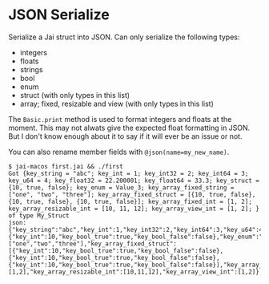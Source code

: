 # JSON Serialize

Serialize a Jai struct into JSON. Can only serialize the following types:

- integers
- floats
- strings
- bool
- enum
- struct (with only types in this list)
- array; fixed, resizable and view (with only types in this list)

The  `Basic.print` method is used to format integers and floats at the moment. This may not
alwats give the expected float formatting in JSON. But I don't know enough about it to say
if it will ever be an issue or not.

You can also rename member fields with `@json(name=my_new_name)`.

```
$ jai-macos first.jai && ./first
Got {key_string = "abc"; key_int = 1; key_int32 = 2; key_int64 = 3; key_u64 = 4; key_float32 = 22.200001; key_float64 = 33.3; key_struct = {10, true, false}; key_enum = Value_3; key_array_fixed_string = ["one", "two", "three"]; key_array_fixed_struct = [{10, true, false}, {10, true, false}, {10, true, false}]; key_array_fixed_int = [1, 2]; key_array_resizable_int = [10, 11, 12]; key_array_view_int = [1, 2]; } of type My_Struct
json: {"key_string":"abc","key_int":1,"key_int32":2,"key_int64":3,"key_u64":4,"key_float32_renamed":22.200001,"key_float64":33.3,"key_struct":{"key_int":10,"key_bool_true":true,"key_bool_false":false},"key_enum":"Value_3","key_array_fixed_string":["one","two","three"],"key_array_fixed_struct":[{"key_int":10,"key_bool_true":true,"key_bool_false":false},{"key_int":10,"key_bool_true":true,"key_bool_false":false},{"key_int":10,"key_bool_true":true,"key_bool_false":false}],"key_array_fixed_int":[1,2],"key_array_resizable_int":[10,11,12],"key_array_view_int":[1,2]}
```
